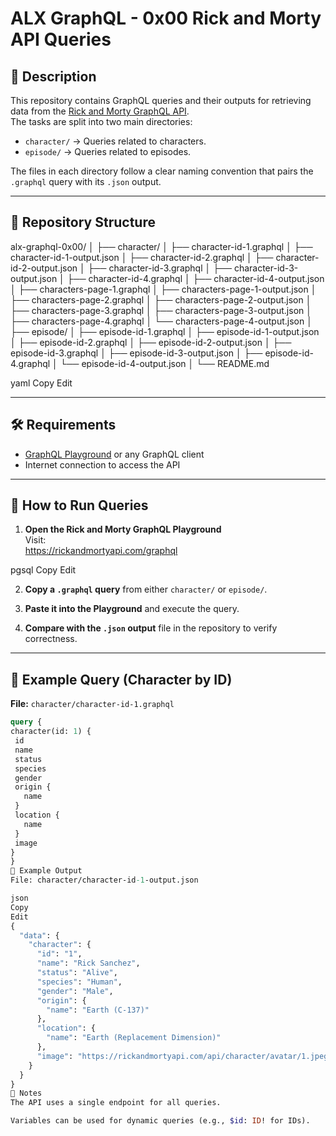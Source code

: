 # ALX GraphQL - 0x00 Rick and Morty API Queries

## 📌 Description
This repository contains GraphQL queries and their outputs for retrieving data from the [Rick and Morty GraphQL API](https://rickandmortyapi.com/graphql).  
The tasks are split into two main directories:
- `character/` → Queries related to characters.
- `episode/` → Queries related to episodes.

The files in each directory follow a clear naming convention that pairs the `.graphql` query with its `.json` output.

---

## 📂 Repository Structure
alx-graphql-0x00/
│
├── character/
│ ├── character-id-1.graphql
│ ├── character-id-1-output.json
│ ├── character-id-2.graphql
│ ├── character-id-2-output.json
│ ├── character-id-3.graphql
│ ├── character-id-3-output.json
│ ├── character-id-4.graphql
│ ├── character-id-4-output.json
│ ├── characters-page-1.graphql
│ ├── characters-page-1-output.json
│ ├── characters-page-2.graphql
│ ├── characters-page-2-output.json
│ ├── characters-page-3.graphql
│ ├── characters-page-3-output.json
│ ├── characters-page-4.graphql
│ └── characters-page-4-output.json
│
├── episode/
│ ├── episode-id-1.graphql
│ ├── episode-id-1-output.json
│ ├── episode-id-2.graphql
│ ├── episode-id-2-output.json
│ ├── episode-id-3.graphql
│ ├── episode-id-3-output.json
│ ├── episode-id-4.graphql
│ └── episode-id-4-output.json
│
└── README.md

yaml
Copy
Edit

---

## 🛠️ Requirements
- [GraphQL Playground](https://rickandmortyapi.com/graphql) or any GraphQL client
- Internet connection to access the API

---

## 🚀 How to Run Queries

1. **Open the Rick and Morty GraphQL Playground**  
   Visit:  
https://rickandmortyapi.com/graphql

pgsql
Copy
Edit

2. **Copy a `.graphql` query** from either `character/` or `episode/`.

3. **Paste it into the Playground** and execute the query.

4. **Compare with the `.json` output** file in the repository to verify correctness.

---

## 📌 Example Query (Character by ID)
**File:** `character/character-id-1.graphql`
```graphql
query {
character(id: 1) {
 id
 name
 status
 species
 gender
 origin {
   name
 }
 location {
   name
 }
 image
}
}
📌 Example Output
File: character/character-id-1-output.json

json
Copy
Edit
{
  "data": {
    "character": {
      "id": "1",
      "name": "Rick Sanchez",
      "status": "Alive",
      "species": "Human",
      "gender": "Male",
      "origin": {
        "name": "Earth (C-137)"
      },
      "location": {
        "name": "Earth (Replacement Dimension)"
      },
      "image": "https://rickandmortyapi.com/api/character/avatar/1.jpeg"
    }
  }
}
🧾 Notes
The API uses a single endpoint for all queries.

Variables can be used for dynamic queries (e.g., $id: ID! for IDs).
